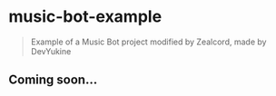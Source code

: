 # music-bot-example

> Example of a Music Bot project modified by Zealcord, made by DevYukine

## Coming soon...
